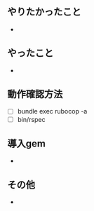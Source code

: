 やりたかったこと
---
- 

やったこと
----
- 

動作確認方法
---
- [ ] bundle exec rubocop -a
- [ ] bin/rspec

導入gem
---
- 

その他
---
- []()
